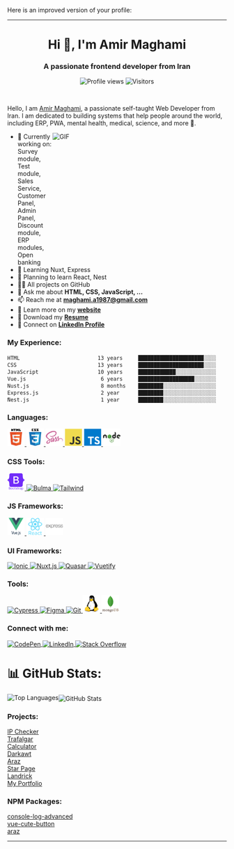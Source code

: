 Here is an improved version of your profile:

---

<h1 align="center">Hi 👋, I'm Amir Maghami</h1>
<h3 align="center">A passionate frontend developer from Iran</h3>

<p align="center">
  <img src="https://komarev.com/ghpvc/?username=amirrr1987&label=Profile%20views&color=0e75b6&style=flat" alt="Profile views" /> 
  <img src="https://visitor-badge.glitch.me/badge?page_id=amirrr1987.visitor-badge" alt="Visitors" /> 
</p>

<br />

Hello, I am [Amir Maghami](http://amirmaghami.ir/), a passionate self-taught Web Developer from Iran. I am dedicated to building systems that help people around the world, including ERP, PWA, mental health, medical, science, and more 🌸.

<p align="left">
<img align="right" alt="GIF" src="https://github.com/abhisheknaiidu/abhisheknaiidu/blob/master/code.gif?raw=true" width="400" height="300" />
</p>


- 🔭 Currently working on: Survey module, Test module, Sales Service, Customer Panel, Admin Panel, Discount module, ERP modules, Open banking
- 🌱 Learning Nuxt, Express
- 🌱 Planning to learn React, Nest
- 👨‍💻 All projects on GitHub
- 💬 Ask me about **HTML, CSS, JavaScript, ...**
- 📫 Reach me at **maghami.a1987@gmail.com**
- 📄 Learn more on my **[website](https://amirmaghami.ir/)**
- 📝 Download my **[Resume](https://amirmaghami.ir/pdf/ResumeFrontEndVueAmirMaghami.pdf)**
- 📝 Connect on **[LinkedIn Profile](https://www.linkedin.com/in/amirrr1987/)**


<h3 align="left">My Experience:</h3>

<!--START_SECTION:waka-->
```text
HTML                         13 years     █████████████████████░░░░
CSS                          13 years     █████████████████████░░░░
JavaScript                   10 years     ████████████░░░░░░░░░░░░░
Vue.js                        6 years     ██████████████████░░░░░░░
Nust.js                       8 months    ████████░░░░░░░░░░░░░░░░░
Express.js                    2 year      ████████░░░░░░░░░░░░░░░░░
ٔNest.js                       1 year      ████████░░░░░░░░░░░░░░░░░
```
<!--END_SECTION:waka-->

<h3 align="left">Languages:</h3>
<p align="left">
  <a href="https://www.w3.org/html/" target="_blank" rel="noreferrer">
    <img src="https://raw.githubusercontent.com/devicons/devicon/master/icons/html5/html5-original-wordmark.svg" alt="HTML5" width="40" height="40" />
  </a>
  <a href="https://www.w3schools.com/css/" target="_blank" rel="noreferrer">
    <img src="https://raw.githubusercontent.com/devicons/devicon/master/icons/css3/css3-original-wordmark.svg" alt="CSS3" width="40" height="40" />
  </a>
  <a href="https://sass-lang.com" target="_blank" rel="noreferrer">
    <img src="https://raw.githubusercontent.com/devicons/devicon/master/icons/sass/sass-original.svg" alt="Sass" width="40" height="40" />
  </a>
  <a href="https://developer.mozilla.org/en-US/docs/Web/JavaScript" target="_blank" rel="noreferrer">
    <img src="https://raw.githubusercontent.com/devicons/devicon/master/icons/javascript/javascript-original.svg" alt="JavaScript" width="40" height="40" />
  </a>
  <a href="https://www.typescriptlang.org/" target="_blank" rel="noreferrer">
    <img src="https://raw.githubusercontent.com/devicons/devicon/master/icons/typescript/typescript-original.svg" alt="TypeScript" width="40" height="40" />
  </a>
  <a href="https://nodejs.org" target="_blank" rel="noreferrer">
    <img src="https://raw.githubusercontent.com/devicons/devicon/master/icons/nodejs/nodejs-original-wordmark.svg" alt="Node.js" width="40" height="40" />
  </a>
</p>

<h3 align="left">CSS Tools:</h3>
<p align="left">
  <a href="https://getbootstrap.com" target="_blank" rel="noreferrer">
    <img src="https://raw.githubusercontent.com/devicons/devicon/master/icons/bootstrap/bootstrap-plain-wordmark.svg" alt="Bootstrap" width="40" height="40" />
  </a>
  <a href="https://bulma.io/" target="_blank" rel="noreferrer">
    <img src="https://raw.githubusercontent.com/gilbarbara/logos/804dc257b59e144eaca5bc6ffd16949752c6f789/logos/bulma.svg" alt="Bulma" width="40" height="40" />
  </a>
  <a href="https://tailwindcss.com/" target="_blank" rel="noreferrer">
    <img src="https://www.vectorlogo.zone/logos/tailwindcss/tailwindcss-icon.svg" alt="Tailwind" width="40" height="40" />
  </a>
</p>

<h3 align="left">JS Frameworks:</h3>
<p align="left">
  <a href="https://vuejs.org/" target="_blank" rel="noreferrer">
    <img src="https://raw.githubusercontent.com/devicons/devicon/master/icons/vuejs/vuejs-original-wordmark.svg" alt="Vue.js" width="40" height="40" />
  </a>
  <a href="https://reactjs.org/" target="_blank" rel="noreferrer">
    <img src="https://raw.githubusercontent.com/devicons/devicon/master/icons/react/react-original-wordmark.svg" alt="React" width="40" height="40" />
  </a>
  <a href="https://expressjs.com" target="_blank" rel="noreferrer">
    <img src="https://raw.githubusercontent.com/devicons/devicon/master/icons/express/express-original-wordmark.svg" alt="Express" width="40" height="40" />
  </a>
</p>

<h3 align="left">UI Frameworks:</h3>
<p align="left">
  <a href="https://ionicframework.com" target="_blank" rel="noreferrer">
    <img src="https://upload.wikimedia.org/wikipedia/commons/d/d1/Ionic_Logo.svg" alt="Ionic" width="40" height="40" />
  </a>
  <a href="https://nuxtjs.org/" target="_blank" rel="noreferrer">
    <img src="https://www.vectorlogo.zone/logos/nuxtjs/nuxtjs-icon.svg" alt="Nuxt.js" width="40" height="40" />
  </a>
  <a href="https://quasar.dev/" target="_blank" rel="noreferrer">
    <img src="https://cdn.quasar.dev/logo/svg/quasar-logo.svg" alt="Quasar" width="40" height="40" />
  </a>
  <a href="https://vuetifyjs.com/en/" target="_blank" rel="noreferrer">
    <img src="https://bestofjs.org/logos/vuetify.svg" alt="Vuetify" width="40" height="40" />
  </a>
</p>

<h3 align="left">Tools:</h3>
<p align="left">
  <a href="https://www.cypress.io" target="_blank" rel="noreferrer">
    <img src="https://raw.githubusercontent.com/simple-icons/simple-icons/6e46ec1fc23b60c8fd0d2f2ff46db82e16dbd75f/icons/cypress.svg" alt="Cypress" width="40" height="40" />
  </a>
  <a href="https://www.figma.com/" target="_blank" rel="noreferrer">
    <img src="https://www.vectorlogo.zone/logos/figma/figma-icon.svg" alt="Figma" width="40" height="40" />
  </a>
  <a href="https://git-scm.com/" target="_blank" rel="noreferrer">
    <img src="https://www.vectorlogo.zone/logos/git-scm/git-scm-icon

.svg" alt="Git" width="40" height="40" />
  </a>
  <a href="https://www.linux.org/" target="_blank" rel="noreferrer">
    <img src="https://raw.githubusercontent.com/devicons/devicon/master/icons/linux/linux-original.svg" alt="Linux" width="40" height="40" />
  </a>
  <a href="https://www.mongodb.com/" target="_blank" rel="noreferrer">
    <img src="https://raw.githubusercontent.com/devicons/devicon/master/icons/mongodb/mongodb-original-wordmark.svg" alt="MongoDB" width="40" height="40" />
  </a>
</p>

<h3 align="left">Connect with me:</h3>
<p align="left">
  <a href="https://codepen.io/amirrr1987" target="blank">
    <img align="center" src="https://raw.githubusercontent.com/rahuldkjain/github-profile-readme-generator/master/src/images/icons/Social/codepen.svg" alt="CodePen" height="30" width="40" />
  </a>
  <a href="https://linkedin.com/in/amirrr1987" target="blank">
    <img align="center" src="https://raw.githubusercontent.com/rahuldkjain/github-profile-readme-generator/master/src/images/icons/Social/linked-in-alt.svg" alt="LinkedIn" height="30" width="40" />
  </a>
  <a href="https://stackoverflow.com/users/11471489/amirrr1987" target="blank">
    <img align="center" src="https://raw.githubusercontent.com/rahuldkjain/github-profile-readme-generator/master/src/images/icons/Social/stack-overflow.svg" alt="Stack Overflow" height="30" width="40" />
  </a>
</p>

# 📊 GitHub Stats:

<p>
  <img align="left" src="https://github-readme-stats.vercel.app/api/top-langs?username=amirrr1987&show_icons=true&locale=en&layout=compact" alt="Top Languages" />
</p>
<p>
  <img align="center" src="https://github-readme-stats.vercel.app/api?username=amirrr1987&show_icons=true&locale=en" alt="GitHub Stats" />
</p>


<h3 align="left">Projects:</h3>
<p align="left">
  <a href="https://ipchecker-amirmaghami.netlify.app/">IP Checker</a><br>
  <a href="https://trafalgar-amirmaghami.netlify.app/">Trafalgar</a><br>
  <a href="https://calculator-amirmaghami.netlify.app/">Calculator</a><br>
  <a href="https://amirrr1987.github.io/darkawt/">Darkawt</a><br>
  <a href="https://github.com/amirrr1987/araz">Araz</a><br>
  <a href="https://amirrr1987.github.io/star-page/">Star Page</a><br>
  <a href="https://landrick-amirmaghami.netlify.app/">Landrick</a><br>
  <a href="https://amirmaghami.ir/">My Portfolio</a>
</p>

<h3 align="left">NPM Packages:</h3>
<p align="left">
  <a href="https://www.npmjs.com/package/console-log-advanced">console-log-advanced</a><br>
  <a href="https://www.npmjs.com/package/vue-cute-button">vue-cute-button</a><br>
  <a href="https://www.npmjs.com/package/araz">araz</a>
</p>

---
